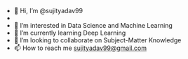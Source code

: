 - 👋 Hi, I’m @sujityadav99
- 
- 👀 I’m interested in Data Science and Machine Learning
- 🌱 I’m currently learning Deep Learning
- 💞️ I’m looking to collaborate on Subject-Matter Knowledge
- 📫 How to reach me sujityadav99@gmail.com

<!---
sujityadav99/sujityadav99 is a ✨ special ✨ repository because its `README.md` (this file) appears on your GitHub profile.
You can click the Preview link to take a look at your changes.
--->
